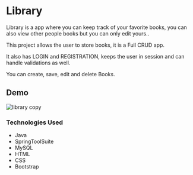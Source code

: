 # Library

<p>Library is a app where you can keep track of your favorite books, you can also view other people books but you can only edit yours..</p>
<p>This project allows the user to store books, it is a Full CRUD app.</p>
<p>It also has LOGIN and REGISTRATION, keeps the user in session and can handle validations as well.</p>
<p>You can create, save, edit and delete Books.</p>

## Demo

![library copy](https://user-images.githubusercontent.com/98990358/176777443-e2545b43-cd23-4787-9eaf-e3a5c6ffd738.gif)




### Technologies Used

<ul>
  <li>Java</li>
  <li>SpringToolSuite</li>
  <li>MySQL </li>
  <li>HTML</li>
  <li>CSS</li>
  <li>Bootstrap</li>
</ul>
